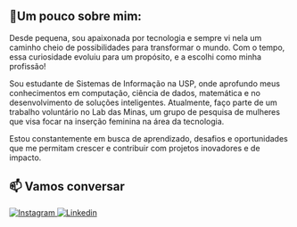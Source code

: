 ## 💜Um pouco sobre mim:
  Desde pequena, sou apaixonada por tecnologia e sempre vi nela um caminho cheio de possibilidades para transformar o mundo. Com o tempo, essa curiosidade evoluiu para um propósito, e a escolhi como minha profissão! 

  Sou estudante de Sistemas de Informação na USP, onde aprofundo meus conhecimentos em computação, ciência de dados, matemática e no desenvolvimento de soluções inteligentes. 
Atualmente, faço parte de um trabalho voluntário no Lab das Minas, um grupo de pesquisa de mulheres que visa focar na inserção feminina na área da tecnologia. 

  Estou constantemente em busca de aprendizado, desafios e oportunidades que me permitam crescer e contribuir com projetos inovadores e de impacto.

  ## 📫 Vamos conversar
<a href = "mailto:beatrizsusaki@gmail.com">
  <img src=https://img.shields.io/badge/Gmail-D14836?style=for-the-badge&logo=gmail&logoColor=white alt=Instagram title=Instagram />
</a>
<a href="https://www.linkedin.com/in/beatriz-susaki-luz-68901135b/">
  <img src=https://img.shields.io/badge/linkedin-%230077B5.svg?style=for-the-badge&logo=linkedin&logoColor=white alt=Linkedin title=Linkedin />
</a>
